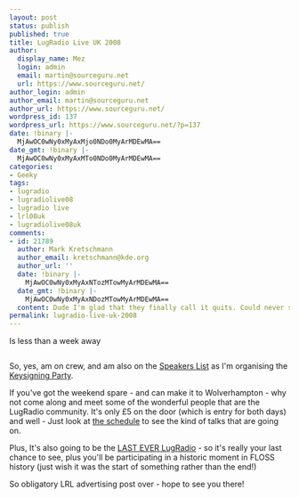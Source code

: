 ```yaml
---
layout: post
status: publish
published: true
title: LugRadio Live UK 2008
author:
  display_name: Mez
  login: admin
  email: martin@sourceguru.net
  url: https://www.sourceguru.net/
author_login: admin
author_email: martin@sourceguru.net
author_url: https://www.sourceguru.net/
wordpress_id: 137
wordpress_url: https://www.sourceguru.net/?p=137
date: !binary |-
  MjAwOC0wNy0xMyAxMjo0NDo0MyArMDEwMA==
date_gmt: !binary |-
  MjAwOC0wNy0xMyAxMTo0NDo0MyArMDEwMA==
categories:
- Geeky
tags:
- lugradio
- lugradiolive08
- lugradio live
- lrl08uk
- lugradiolive08uk
comments:
- id: 21789
  author: Mark Kretschmann
  author_email: kretschmann@kde.org
  author_url: ''
  date: !binary |-
    MjAwOC0wNy0xMyAxNTozMTowMyArMDEwMA==
  date_gmt: !binary |-
    MjAwOC0wNy0xMyAxNDozMTowMyArMDEwMA==
  content: Dude I'm glad that they finally call it quits. Could never stand it :p
permalink: lugradio-live-uk-2008
---
```

<p>Is less than a week away</p>
<p><img class="alignnone" src="http://farm1.static.flickr.com/171/480019347_3892087dce_m.jpg" alt="" /><img class="alignnone" src="http://farm1.static.flickr.com/230/480023477_8a690b9c72_m.jpg" alt="" /></p>
<p>So, yes, am on crew, and am also on the <a href="http://lugradio.org/live/UK2008/speakers">Speakers List</a> as I'm organising the <a href="http://forums.lugradio.org/viewtopic.php?f=4&amp;t=4170">Keysigning Party</a>.</p>
<p>If you've got the weekend spare - and can make it to Wolverhampton - why not come along and meet some of the wonderful people that are the LugRadio community. It's only £5 on the door (which is entry for both days) and well - Just look at <a href="http://lugradio.org/live/UK2008/schedule">the schedule</a> to see the kind of talks that are going on.</p>
<p>Plus, It's also going to be the <a href="http://www.jonobacon.org/?p=1208">LAST EVER LugRadio</a> - so it's really your last chance to see, plus you'll be participating in a historic moment in FLOSS history (just wish it was the start of something rather than the end!)</p>
<p>So obligatory LRL advertising post over - hope to see you there!</p>

